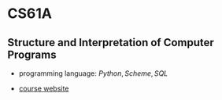 # CS61A
## Structure and Interpretation of Computer Programs

* programming language: $Python,Scheme,SQL$
- [course website](https://inst.eecs.berkeley.edu/~cs61a/su20/)


